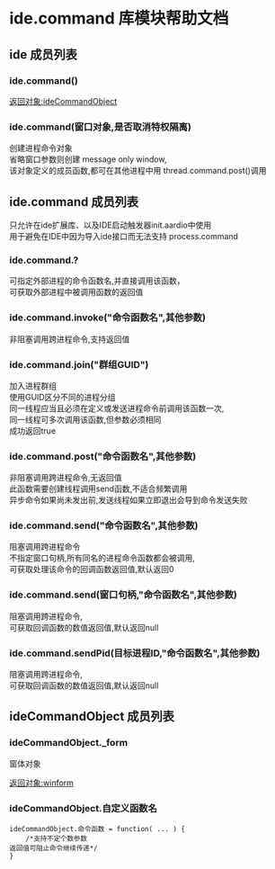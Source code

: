 # ide.command 库模块帮助文档

<a id="ide"></a>
## ide 成员列表


<a id="ide.command"></a>
### ide.command() 
 [返回对象:ideCommandObject](#ideCommandObject)

<a id="ide.command"></a>
### ide.command(窗口对象,是否取消特权隔离) 
 创建进程命令对象  
省略窗口参数则创建 message only window,  
该对象定义的成员函数,都可在其他进程中用 thread.command.post()调用

<a id="ide.command"></a>
## ide.command 成员列表

只允许在ide扩展库、以及IDE启动触发器init.aardio中使用  
用于避免在IDE中因为导入ide接口而无法支持 process.command

<a id="ide.command.?"></a>
### ide.command.? 
 可指定外部进程的命令函数名,并直接调用该函数，  
可获取外部进程中被调用函数的返回值

<a id="ide.command.invoke"></a>
### ide.command.invoke("命令函数名",其他参数) 
 非阻塞调用跨进程命令,支持返回值

<a id="ide.command.join"></a>
### ide.command.join("群组GUID") 
 加入进程群组  
使用GUID区分不同的进程分组  
同一线程应当且必须在定义或发送进程命令前调用该函数一次,  
同一线程可多次调用该函数,但参数必须相同  
成功返回true

<a id="ide.command.post"></a>
### ide.command.post("命令函数名",其他参数) 
 非阻塞调用跨进程命令,无返回值  
此函数需要创建线程调用send函数,不适合频繁调用  
异步命令如果尚未发出前,发送线程如果立即退出会导到命令发送失败

<a id="ide.command.send"></a>
### ide.command.send("命令函数名",其他参数) 
 阻塞调用跨进程命令  
不指定窗口句柄,所有同名的进程命令函数都会被调用,  
可获取处理该命令的回调函数返回值,默认返回0

<a id="ide.command.send"></a>
### ide.command.send(窗口句柄,"命令函数名",其他参数) 
 阻塞调用跨进程命令,  
可获取回调函数的数值返回值,默认返回null

<a id="ide.command.sendPid"></a>
### ide.command.sendPid(目标进程ID,"命令函数名",其他参数) 
 阻塞调用跨进程命令,  
可获取回调函数的数值返回值,默认返回null

<a id="ideCommandObject"></a>
## ideCommandObject 成员列表


<a id="ideCommandObject._form"></a>
### ideCommandObject._form 
 窗体对象  
  
[返回对象:winform](https://www.aardio.com/zh-cn/doc/library-reference/win/ui/_.html#winform)

<a id="ideCommandObject.自定义函数名"></a>
### ideCommandObject.自定义函数名 
 

```aardio
ideCommandObject.命令函数 = function( ... ) {
	/*支持不定个数参数  
返回值可阻止命令继续传递*/
}
```


